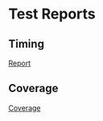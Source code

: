 # Test Reports

## Timing

[Report](https://tschm.github.io/funnel/tests/html-report/report.html)

## Coverage

[Coverage](https://tschm.github.io/funnel/tests/html-coverage/index.html)
